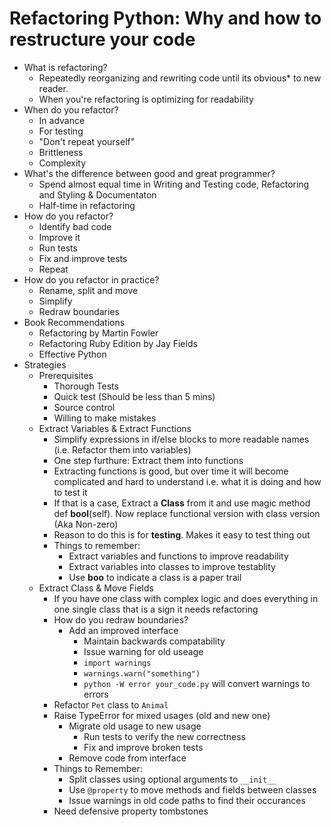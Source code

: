 # Refactoring Python: Why and how to restructure your code

- What is refactoring?
	- Repeatedly reorganizing and rewriting code until its obvious* to new reader.
	- When you're refactoring is optimizing for readability
- When do you refactor?
	- In advance
	- For testing
	- "Don't repeat yourself"
	- Brittleness
	- Complexity
- What's the difference between good and great programmer?
	- Spend almost equal time in Writing and Testing code, Refactoring and Styling & Documentaton
	- Half-time in refactoring
- How do you refactor?
	- Identify bad code
	- Improve it
	- Run tests
	- Fix and improve tests
	- Repeat
- How do you refactor in practice? 
	- Rename, split and move
	- Simplify
	- Redraw boundaries
- Book Recommendations
	- Refactoring by Martin Fowler
	- Refactoring Ruby Edition by Jay Fields
	- Effective Python
- Strategies
	- Prerequisites
		- Thorough Tests
		- Quick test (Should be less than 5 mins)
		- Source control
		- Willing to make mistakes
	- Extract Variables & Extract Functions
		- Simplify expressions in if/else blocks to more readable names (i.e. Refactor them into variables)
		- One step furthure: Extract them into functions
		- Extracting functions is good, but over time it will become complicated and hard to understand i.e. what it is doing and how to test it
		- If that is a case, Extract a **Class** from it and use magic method def __bool__(self). Now replace functional version with class version (Aka Non-zero)
		- Reason to do this is for **testing**. Makes it easy to test thing out
		- Things to remember:
			- Extract variables and functions to improve readability
			- Extract variables into classes to improve testablity
			- Use __boo__ to indicate a class is a paper trail
	- Extract Class & Move Fields
		- If you have one class with complex logic and does everything in one single class that is a sign it needs refactoring
		- How do you redraw boundaries?
			- Add an improved interface
				- Maintain backwards compatability
				- Issue warning for old useage
				- `import warnings`
				- `warnings.warn("something")`
				- `python -W error your_code.py` will convert warnings to errors
		- Refactor `Pet` class to `Animal`
		- Raise TypeError for mixed usages (old and new one)
			- Migrate old usage to new usage
				- Run tests to verify the new correctness
				- Fix and improve broken tests
			- Remove code from interface
		- Things to Remember:
			- Split classes using optional arguments to `__init__`
			- Use `@property` to move methods and fields between classes
			- Issue warnings in old code paths to find their occurances
		- Need defensive property tombstones
